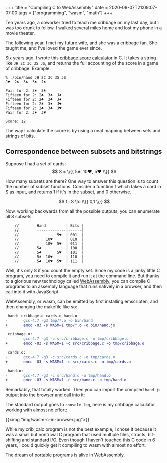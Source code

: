 +++
title = "Compiling C to WebAssembly"
date = 2020-09-07T21:09:07-07:00
tags = ["programming", "wasm", "math"]
+++

Ten years ago, a coworker tried to teach me cribbage on my last day, but I was too drunk to follow. I walked several miles home and lost my phone in a movie theater.

The following year, I met my future wife, and she was a cribbage fan. She taught me, and I've loved the game ever since.

Six years ago, I wrote this [cribbage score calculator](https://github.com/tlehman/crib_calc) in C. It takes a string like `JH 2C 3C 3S JS`, and returns the full accounting of the score in a game of cribbage. Example:

```
% ./bin/hand JH 2C 3C 3S JS
J♥  2♣  3♣  3♠  J♠

Pair for 2: 3♠  3♣
Fifteen for 2: 2♣  3♠  J♠
Fifteen for 2: 2♣  3♣  J♠
Fifteen for 2: 2♣  3♠  J♥
Fifteen for 2: 2♣  3♣  J♥
Pair for 2: J♠  J♥

Score: 12
```

The way I calculate the score is by using a neat mapping between sets and strings of bits.

## Correspondence between subsets and bitstrings
Suppose I had a set of cards: 
$$ S = \\{{ 5♣, 10♥, 5♥ \\}} $$

How many subsets are there? One way to answer this question is to count the number of subset functions. Consider a function f which takes a card in S as input, and returns 1 if it's in the subset, and 0 otherwise.

$$ f : S \to \\{{ 0,1 \\}} $$

Now, working backwards from all the possible outputs, you can enumerate all 8 subsets:

```
    //        Hand         | Bits |
    //        -------------|------|
    //                 5♥  | 001  |
    //            10♥      | 010  |
    //            10♥  5♥  | 011  |
    //        5♣           | 100  |
    //        5♣       5♥  | 101  |
    //        5♣  10♥      | 110  |
    //        5♣  10♥  5♥  | 111  |
```

Well, it's only 8 if you count the empty set. Since my code is a janky little C program, you need to compile it and run it at the command line. But thanks to a glorious new technology called [WebAssembly](https://developer.mozilla.org/en-US/docs/WebAssembly), you can compile C programs to an assembly language that runs natively in a browser, and then call into it with JavaScript.

WebAssembly, or wasm, can be emitted by first installing emscripten, and then changing the makefile like so:

``` diff
 hand: cribbage.o cards.o hand.o
-       gcc-4.7 -g3 tmp/*.o -o bin/hand
+       emcc -O3 -s WASM=1 tmp/*.o -o bin/hand.js

 cribbage.o:
-       gcc-4.7 -g3 -c src/cribbage.c -o tmp/cribbage.o
+       emcc -O3 -s WASM=1 -c src/cribbage.c -o tmp/cribbage.o

 cards.o:
-       gcc-4.7 -g3 -c src/cards.c -o tmp/cards.o
+       emcc -O3 -s WASM=1 -c src/cards.c -o tmp/cards.o

 hand.o:
-       gcc-4.7 -g3 -c src/hand.c -o tmp/hand.o
+       emcc -O3 -s WASM=1 -c src/hand.c -o tmp/hand.o
```

Remarkably, that totally worked. Then you can import the compiled `hand.js` output into the browser and call into it:

The standard output goes to `console.log`, here is my cribbage calculator working with almost no effort:

{{<img "img/wasm-c-in-browser.jpg">}}

While my crib_calc program is not the best example, I chose it because it was a small but nontrivial C program that used multiple files, structs, bit-shifting and standard I/O. Even though I haven't touched this C code in 6 years, I could quickly get it compiling to wasm with almost no effort.

The [dream of portable programs](/posts/dream-90s-wasm/) is alive in WebAssembly.
